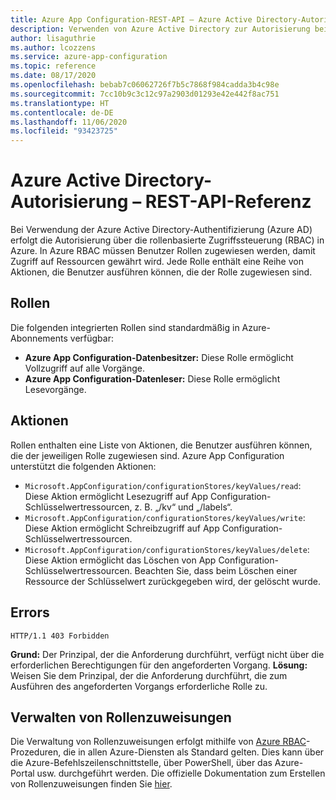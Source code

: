 ```yaml
---
title: Azure App Configuration-REST-API – Azure Active Directory-Autorisierung
description: Verwenden von Azure Active Directory zur Autorisierung bei Azure App Configuration über die REST-API
author: lisaguthrie
ms.author: lcozzens
ms.service: azure-app-configuration
ms.topic: reference
ms.date: 08/17/2020
ms.openlocfilehash: bebab7c06062726f7b5c7868f984cadda3b4c98e
ms.sourcegitcommit: 7cc10b9c3c12c97a2903d01293e42e442f8ac751
ms.translationtype: HT
ms.contentlocale: de-DE
ms.lasthandoff: 11/06/2020
ms.locfileid: "93423725"
---
```

# <a name="azure-active-directory-authorization---rest-api-reference"></a>Azure Active Directory-Autorisierung – REST-API-Referenz

Bei Verwendung der Azure Active Directory-Authentifizierung (Azure AD) erfolgt die Autorisierung über die rollenbasierte Zugriffssteuerung (RBAC) in Azure. In Azure RBAC müssen Benutzer Rollen zugewiesen werden, damit Zugriff auf Ressourcen gewährt wird. Jede Rolle enthält eine Reihe von Aktionen, die Benutzer ausführen können, die der Rolle zugewiesen sind.

## <a name="roles"></a>Rollen

Die folgenden integrierten Rollen sind standardmäßig in Azure-Abonnements verfügbar:

- **Azure App Configuration-Datenbesitzer:** Diese Rolle ermöglicht Vollzugriff auf alle Vorgänge.
- **Azure App Configuration-Datenleser:** Diese Rolle ermöglicht Lesevorgänge.

## <a name="actions"></a>Aktionen

Rollen enthalten eine Liste von Aktionen, die Benutzer ausführen können, die der jeweiligen Rolle zugewiesen sind. Azure App Configuration unterstützt die folgenden Aktionen:

- `Microsoft.AppConfiguration/configurationStores/keyValues/read`: Diese Aktion ermöglicht Lesezugriff auf App Configuration-Schlüsselwertressourcen, z. B. „/kv“ und „/labels“.
- `Microsoft.AppConfiguration/configurationStores/keyValues/write`: Diese Aktion ermöglicht Schreibzugriff auf App Configuration-Schlüsselwertressourcen.
- `Microsoft.AppConfiguration/configurationStores/keyValues/delete`: Diese Aktion ermöglicht das Löschen von App Configuration-Schlüsselwertressourcen. Beachten Sie, dass beim Löschen einer Ressource der Schlüsselwert zurückgegeben wird, der gelöscht wurde.

## <a name="errors"></a>Errors

```http
HTTP/1.1 403 Forbidden
```

**Grund:** Der Prinzipal, der die Anforderung durchführt, verfügt nicht über die erforderlichen Berechtigungen für den angeforderten Vorgang.
**Lösung:** Weisen Sie dem Prinzipal, der die Anforderung durchführt, die zum Ausführen des angeforderten Vorgangs erforderliche Rolle zu.

## <a name="managing-role-assignments"></a>Verwalten von Rollenzuweisungen

Die Verwaltung von Rollenzuweisungen erfolgt mithilfe von [Azure RBAC](https://docs.microsoft.com/azure/role-based-access-control/overview)-Prozeduren, die in allen Azure-Diensten als Standard gelten. Dies kann über die Azure-Befehlszeilenschnittstelle, über PowerShell, über das Azure-Portal usw. durchgeführt werden. Die offizielle Dokumentation zum Erstellen von Rollenzuweisungen finden Sie [hier](https://docs.microsoft.com/azure/role-based-access-control/role-assignments-portal).
